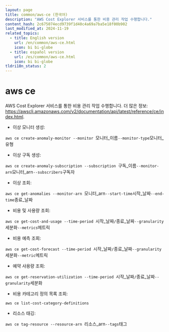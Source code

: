 ```yaml
---
layout: page
title: common/aws-ce (한국어)
description: "AWS Cost Explorer 서비스를 통한 비용 관리 작업 수행합니다."
content_hash: 2c675074ecd9739f1d40c4a69a7ba5e18f00b902
last_modified_at: 2024-11-19
related_topics:
  - title: English version
    url: /en/common/aws-ce.html
    icon: bi bi-globe
  - title: español version
    url: /es/common/aws-ce.html
    icon: bi bi-globe
tldri18n_status: 2
---
```

# aws ce

AWS Cost Explorer 서비스를 통한 비용 관리 작업 수행합니다.
더 많은 정보: <https://awscli.amazonaws.com/v2/documentation/api/latest/reference/ce/index.html>.

- 이상 모니터 생성:

`aws ce create-anomaly-monitor --monitor `<span class="tldr-var badge badge-pill bg-dark-lm bg-white-dm text-white-lm text-dark-dm font-weight-bold">모니터_이름</span>` --monitor-type `<span class="tldr-var badge badge-pill bg-dark-lm bg-white-dm text-white-lm text-dark-dm font-weight-bold">모니터_유형</span>

- 이상 구독 생성:

`aws ce create-anomaly-subscription --subscription `<span class="tldr-var badge badge-pill bg-dark-lm bg-white-dm text-white-lm text-dark-dm font-weight-bold">구독_이름</span>` --monitor-arn `<span class="tldr-var badge badge-pill bg-dark-lm bg-white-dm text-white-lm text-dark-dm font-weight-bold">모니터_arn</span>` --subscribers `<span class="tldr-var badge badge-pill bg-dark-lm bg-white-dm text-white-lm text-dark-dm font-weight-bold">구독자</span>

- 이상 조회:

`aws ce get-anomalies --monitor-arn `<span class="tldr-var badge badge-pill bg-dark-lm bg-white-dm text-white-lm text-dark-dm font-weight-bold">모니터_arn</span>` --start-time `<span class="tldr-var badge badge-pill bg-dark-lm bg-white-dm text-white-lm text-dark-dm font-weight-bold">시작_날짜</span>` --end-time `<span class="tldr-var badge badge-pill bg-dark-lm bg-white-dm text-white-lm text-dark-dm font-weight-bold">종료_날짜</span>

- 비용 및 사용량 조회:

`aws ce get-cost-and-usage --time-period `<span class="tldr-var badge badge-pill bg-dark-lm bg-white-dm text-white-lm text-dark-dm font-weight-bold">시작_날짜</span>`/`<span class="tldr-var badge badge-pill bg-dark-lm bg-white-dm text-white-lm text-dark-dm font-weight-bold">종료_날짜</span>` --granularity `<span class="tldr-var badge badge-pill bg-dark-lm bg-white-dm text-white-lm text-dark-dm font-weight-bold">세분화</span>` --metrics `<span class="tldr-var badge badge-pill bg-dark-lm bg-white-dm text-white-lm text-dark-dm font-weight-bold">메트릭</span>

- 비용 예측 조회:

`aws ce get-cost-forecast --time-period `<span class="tldr-var badge badge-pill bg-dark-lm bg-white-dm text-white-lm text-dark-dm font-weight-bold">시작_날짜</span>`/`<span class="tldr-var badge badge-pill bg-dark-lm bg-white-dm text-white-lm text-dark-dm font-weight-bold">종료_날짜</span>` --granularity `<span class="tldr-var badge badge-pill bg-dark-lm bg-white-dm text-white-lm text-dark-dm font-weight-bold">세분화</span>` --metric `<span class="tldr-var badge badge-pill bg-dark-lm bg-white-dm text-white-lm text-dark-dm font-weight-bold">메트릭</span>

- 예약 사용량 조회:

`aws ce get-reservation-utilization --time-period `<span class="tldr-var badge badge-pill bg-dark-lm bg-white-dm text-white-lm text-dark-dm font-weight-bold">시작_날짜</span>`/`<span class="tldr-var badge badge-pill bg-dark-lm bg-white-dm text-white-lm text-dark-dm font-weight-bold">종료_날짜</span>` --granularity `<span class="tldr-var badge badge-pill bg-dark-lm bg-white-dm text-white-lm text-dark-dm font-weight-bold">세분화</span>

- 비용 카테고리 정의 목록 조회:

`aws ce list-cost-category-definitions`

- 리소스 태깅:

`aws ce tag-resource --resource-arn `<span class="tldr-var badge badge-pill bg-dark-lm bg-white-dm text-white-lm text-dark-dm font-weight-bold">리소스_arn</span>` --tags `<span class="tldr-var badge badge-pill bg-dark-lm bg-white-dm text-white-lm text-dark-dm font-weight-bold">태그</span>
